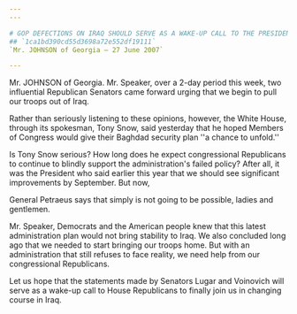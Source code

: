 ```yaml
---
---

# GOP DEFECTIONS ON IRAQ SHOULD SERVE AS A WAKE-UP CALL TO THE PRESIDENT
## `1ca1bd390cd55d3698a72e552df19111`
`Mr. JOHNSON of Georgia — 27 June 2007`

---
```



Mr. JOHNSON of Georgia. Mr. Speaker, over a 2-day period this week, 
two influential Republican Senators came forward urging that we begin 
to pull our troops out of Iraq.

Rather than seriously listening to these opinions, however, the White 
House, through its spokesman, Tony Snow, said yesterday that he hoped 
Members of Congress would give their Baghdad security plan ''a chance 
to unfold.''

Is Tony Snow serious? How long does he expect congressional 
Republicans to continue to blindly support the administration's failed 
policy? After all, it was the President who said earlier this year that 
we should see significant improvements by September. But now,


General Petraeus says that simply is not going to be possible, ladies 
and gentlemen.

Mr. Speaker, Democrats and the American people knew that this latest 
administration plan would not bring stability to Iraq. We also 
concluded long ago that we needed to start bringing our troops home. 
But with an administration that still refuses to face reality, we need 
help from our congressional Republicans.

Let us hope that the statements made by Senators Lugar and Voinovich 
will serve as a wake-up call to House Republicans to finally join us in 
changing course in Iraq.
